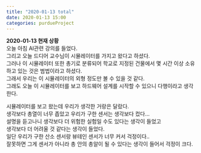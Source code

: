 ```yaml
---
title: "2020-01-13 total"
date: 2020-01-13 15:00
categories: purdueProject
---
```


**2020-01-13 현재 상황**  
오늘 아침 AI관련 강의를 들었다.  
그리고 오늘 드디어 교수님이 시뮬레이터를 가지고 왔다고 하셨다.  
그러나 이 시뮬레이터 또한 총기로 분류되어 학교로 지정된 건물에서 몇 시간 이상 소유하고 있는 것은 범법이라고 하셨다.  
그래서 우리는 이 시뮬레이터의 외형 정도만 볼 수 있을 것 같다.  
그래도 오늘 이 시뮬레이터를 보고 하드웨어 설계를 시작할 수 있으니 다행이라고 생각한다.  
  
시뮬레이터를 보고 왔는데 우리가 생각한 거랑은 달랐다.  
생각보다 총열이 너무 좁았고 우리가 구한 센서는 생각보다 컸다...  
설명을 듣고나니 생각보다 더 위험한 실험일 수도 있다는 생각이 들었고  
생각보다 더 어려울 것 같다는 생각이 들었다.  
일단 우리가 구한 산소 센서랑 뷰테인 센서가 너무 커서 걱정이다..  
잘못하면 그게 센서가 아니라 총 안의 총알이 될 수 있다는 생각이 들어서 걱정이 크다.  
